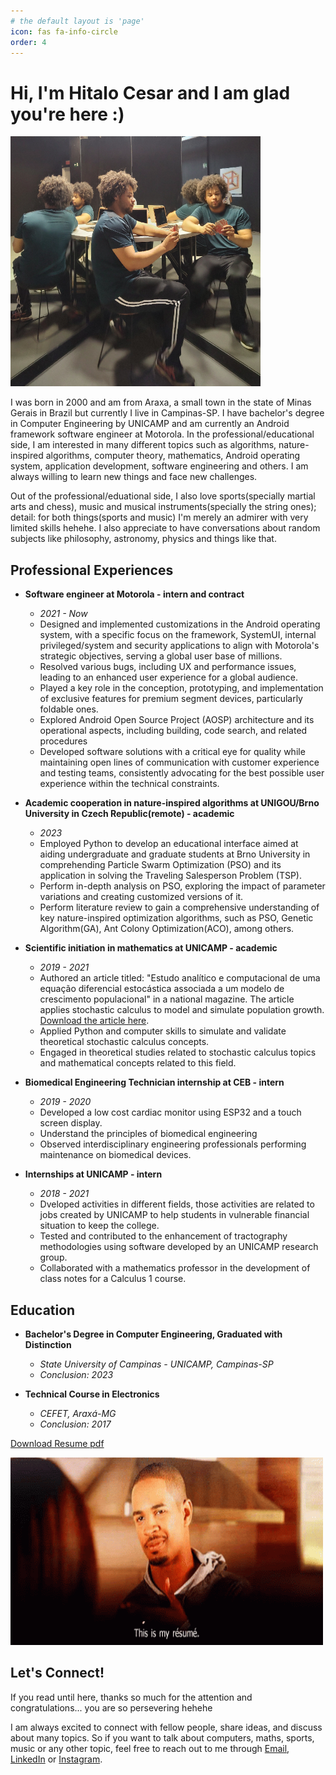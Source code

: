 ```yaml
---
# the default layout is 'page'
icon: fas fa-info-circle
order: 4
---
```


# Hi, I'm Hitalo Cesar and I am glad you're here :)

<img src="../assets/images/about_photo.png" alt="about_photo" height="400" width="400" />

I was born in 2000 and am from Araxa, a small town in the state of Minas Gerais in Brazil but currently I live in Campinas-SP. I have bachelor's degree in Computer Engineering by UNICAMP and am currently an Android framework software engineer at Motorola. In the professional/educational side, I am interested in many different topics such as algorithms, nature-inspired algorithms, computer theory, mathematics, Android operating system, application development, software engineering and others. I am always willing to learn new things and face new challenges.

Out of the professional/eduational side, I also love sports(specially martial arts and chess), music and musical instruments(specially the string ones); detail: for both things(sports and music) I'm merely an admirer with very limited skills hehehe. I also appreciate to have conversations about random subjects like philosophy, astronomy, physics and things like that.

## Professional Experiences

- **Software engineer at Motorola - intern and contract**
  - *2021 - Now*
  - Designed and implemented customizations in the Android operating system, with a specific focus on the framework, SystemUI, internal privileged/system and security applications to align with Motorola's strategic objectives, serving a global user base of millions.
  -  Resolved various bugs, including UX and performance issues, leading to an enhanced user experience for a global audience.
  -  Played a key role in the conception, prototyping, and implementation of exclusive features for premium segment devices, particularly foldable ones.
  -  Explored Android Open Source Project (AOSP) architecture and its operational aspects, including building, code search, and related procedures
  -  Developed software solutions with a critical eye for quality while maintaining open lines of communication with customer experience and testing teams, consistently advocating for the best possible user experience within the technical constraints.

- **Academic cooperation in nature-inspired algorithms at UNIGOU/Brno University in Czech Republic(remote) - academic**
  - *2023*
  - Employed Python to develop an educational interface aimed at aiding undergraduate and graduate students at Brno University in comprehending Particle Swarm Optimization (PSO) and its application in solving the Traveling Salesperson Problem (TSP).
  - Perform in-depth analysis on PSO, exploring the impact of parameter variations and creating customized versions of it.
  - Perform literature review to gain a comprehensive understanding of key nature-inspired optimization algorithms, such as PSO, Genetic Algorithm(GA), Ant Colony Optimization(ACO), among others.

- **Scientific initiation in mathematics at UNICAMP - academic**
  - *2019 - 2021*
  - Authored an article titled: "Estudo analítico e computacional de uma equação diferencial estocástica associada a um modelo de crescimento populacional" in a national magazine. The article applies stochastic calculus to model and simulate population growth. [Download the article here](../assets/pdfs/crescimento_populacional_estocastico.pdf).
  - Applied Python and computer skills to simulate and validate theoretical stochastic calculus concepts.
  - Engaged in theoretical studies related to stochastic calculus topics and mathematical concepts related to this field.

- **Biomedical Engineering Technician internship at CEB - intern**
  - *2019 - 2020*
  - Developed a low cost cardiac monitor using ESP32 and a touch screen display.
  - Understand the principles of biomedical engineering
  - Observed interdisciplinary engineering professionals performing maintenance on biomedical devices.

- **Internships at UNICAMP - intern**
  - *2018 - 2021*
  - Dveloped activities in different fields, those activities are related to jobs created by UNICAMP to help students in vulnerable financial situation to keep the college.
  - Tested and contributed to the enhancement of tractography methodologies using software developed by an UNICAMP research group.
  - Collaborated with a mathematics professor in the development of class notes for a Calculus 1 course.

## Education

- **Bachelor's Degree in Computer Engineering, Graduated with Distinction**
  - *State University of Campinas - UNICAMP, Campinas-SP*
  - *Conclusion: 2023*

- **Technical Course in Electronics**
  - *CEFET, Araxá-MG*
  - *Conclusion: 2017*

[Download Resume pdf](../assets/pdfs/Resume.pdf)

<img src="../assets/gifs/this_is_my_resume.gif" alt="resume_gif" height="300" width="500" />

## Let's Connect!

If you read until here, thanks so much for the attention and congratulations... you are so persevering hehehe

I am always excited to connect with fellow people, share ideas, and discuss about many topics. So if you want to talk about computers, maths, sports, music or any other topic, feel free to reach out to me through [Email](mailto:hitalo.c.a@gmail.com), [LinkedIn](https://www.linkedin.com/in/hitalo-cesar/) or [Instagram](https://www.instagram.com/hitalocesar7/).